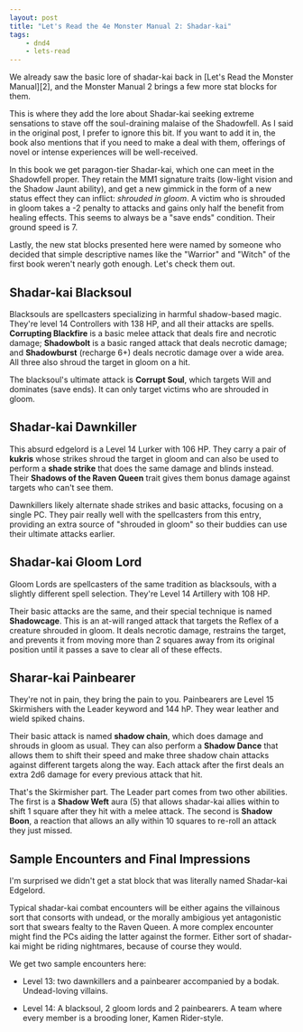 ```yaml
---
layout: post
title: "Let's Read the 4e Monster Manual 2: Shadar-kai"
tags:
    - dnd4
    - lets-read
---
```


We already saw the basic lore of shadar-kai back in [Let's Read the  Monster
Manual][2], and the Monster Manual 2 brings a few more stat blocks for them.

This is where they add the lore about Shadar-kai seeking extreme sensations to
stave off the soul-draining malaise of the Shadowfell. As I said in the original
post, I prefer to ignore this bit. If you want to add it in, the book also
mentions that if you need to make a deal with them, offerings of novel or
intense experiences will be well-received.

In this book we get paragon-tier Shadar-kai, which one can meet in the
Shadowfell proper. They retain the MM1 signature traits (low-light vision and
the Shadow Jaunt ability), and get a new gimmick in the form of a new status
effect they can inflict: _shrouded in gloom_. A victim who is shrouded in gloom
takes a -2 penalty to attacks and gains only half the benefit from healing
effects. This seems to always be a "save ends" condition. Their ground speed is
7.

Lastly, the new stat blocks presented here were named by someone who decided
that simple descriptive names like the "Warrior" and "Witch" of the first book
weren't nearly goth enough. Let's check them out.

## Shadar-kai Blacksoul

Blacksouls are spellcasters specializing in harmful shadow-based magic. They're
level 14 Controllers with 138 HP, and all their attacks are spells. **Corrupting
Blackfire** is a basic melee attack that deals fire and necrotic damage;
**Shadowbolt** is a basic ranged attack that deals necrotic damage; and
**Shadowburst** (recharge 6+) deals necrotic damage over a wide area. All three
also shroud the target in gloom on a hit.

The blacksoul's ultimate attack is **Corrupt Soul**, which targets Will and
dominates (save ends). It can only target victims who are shrouded in gloom.

## Shadar-kai Dawnkiller

This absurd edgelord is a Level 14 Lurker with 106 HP. They carry a pair of
**kukris** whose strikes shroud the target in gloom and can also be used to
perform a **shade strike** that does the same damage and blinds instead. Their
**Shadows of the Raven Queen** trait gives them bonus damage against targets who
can't see them.

Dawnkillers likely alternate shade strikes and basic attacks, focusing on a
single PC. They pair really well with the spellcasters from this entry,
providing an extra source of "shrouded in gloom" so their buddies can use their
ultimate attacks earlier.

## Shadar-kai Gloom Lord

Gloom Lords are spellcasters of the same tradition as blacksouls, with a
slightly different spell selection. They're Level 14 Artillery with 108 HP.

Their basic attacks are the same, and their special technique is named
**Shadowcage**. This is an at-will ranged attack that targets the Reflex of a
creature shrouded in gloom. It deals necrotic damage, restrains the target, and
prevents it from moving more than 2 squares away from its original position
until it passes a save to clear all of these effects.

## Sharar-kai Painbearer

They're not in pain, they bring the pain to you. Painbearers are Level 15
Skirmishers with the Leader keyword and 144 hP. They wear leather and wield
spiked chains.

Their basic attack is named **shadow chain**, which does damage and shrouds in
gloom as usual. They can also perform a **Shadow Dance** that allows them to
shift their speed and make three shadow chain attacks against different targets
along the way. Each attack after the first deals an extra 2d6 damage for every
previous attack that hit.

That's the Skirmisher part. The Leader part comes from two other abilities. The
first is a **Shadow Weft** aura (5) that allows shadar-kai allies within to
shift 1 square after they hit with a melee attack. The second is **Shadow
Boon**, a reaction that allows an ally within 10 squares to re-roll an attack
they just missed.

## Sample Encounters and Final Impressions

I'm surprised we didn't get a stat block that was literally named Shadar-kai
Edgelord.

Typical shadar-kai combat encounters will be either agains the villainous sort
that consorts with undead, or the morally ambigious yet antagonistic sort that
swears fealty to the Raven Queen. A more complex encounter might find the PCs
aiding the latter against the former. Either sort of shadar-kai might be riding
nightmares, because of course they would.

We get two sample encounters here:

- Level 13: two dawnkillers and a painbearer accompanied by a
  bodak. Undead-loving villains.

- Level 14: A blacksoul, 2 gloom lords and 2 painbearers. A team where every
  member is a brooding loner, Kamen Rider-style.
